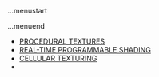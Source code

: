 ...menustart


...menuend


 - [PROCEDURAL TEXTURES](https://github.com/mebusy/notes/blob/master/dev_notes/Texture_and_Modeling.md)
 - [REAL-TIME PROGRAMMABLE SHADING](https://github.com/mebusy/notes/blob/master/dev_notes/REALTIME_PROGRAMMABLE_SHADING.md)
 - [CELLULAR TEXTURING](https://github.com/mebusy/notes/blob/master/dev_notes/CELLULAR_TEXTURING.md)
 - 